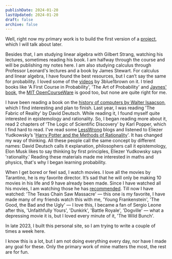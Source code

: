```yaml
---
publishDate: 2024-01-20
lastUpdated: 2024-01-20
draft: false
archive: false
---
```


Well, right now my primary work is to build the first version of a [project](http://localhost:4321/writing/20224-01-11-being-productive-as-a-developer), which I will talk about later.

Besides that, I am studying linear algebra with Gilbert Strang, watching his lectures, sometimes reading his book. I am halfway through the course and will be publishing my notes here. I am also studying calculus through Professor Leonard's lectures and a book by James Stewart. For calculus and linear algebra, I have found the best resources, but I can’t say the same for probability. I loved some of the [videos](https://youtube.com/playlist?list=PLiAulSm0XXgvCGe63mrAkda9UQ9478YQv&si=JxTC76PzFDaJgUm8) by 3blue1brown on it. I tried books like 'A First Course in Probability', 'The Art of Probability' and [Jaynes' book](http://www.med.mcgill.ca/epidemiology/hanley/bios601/GaussianModel/JaynesProbabilityTheory.pdf), the [MIT OpenCourseWare](https://youtube.com/playlist?list=PLUl4u3cNGP60hI9ATjSFgLZpbNJ7myAg6&si=0xrn0PNovpgU1xYY) is good too, but none are quite right for me.

I have been reading a book on the [history of computers by Walter Isaacson](https://www.goodreads.com/en/book/show/21856367), which I find interesting and plan to finish. Last year, I was reading 'The Fabric of Reality' by David Deutsch. While reading it, I found myself quite interested in epistemology and rationality. So, I began reading more about it, read 2 chapters of 'The Logic of Scientific Discovery' by Karl Popper, which I find hard to read. I've read some [LessWrong](lesswrong.com) blogs and listened to Eliezer Yudkowsky’s '[Harry Potter and the Methods of Rationality](https://hpmor.com/)'. It has changed my way of thinking. All these people call the same concept by different names: David Deutsch calls it explanation, philosophers call it epistemology, Elon Musk likes to say thinking by first principles, Eliezer Yudkowsky says 'rationality.' Reading these materials made me interested in maths and physics, that's why I began learning probability.

When I get bored or feel sad, I watch movies. I love all the movies by Tarantino, he is my favorite director. It’s sad that he will only be making 10 movies in his life and 9 have already been made. Since I have watched all his movies, I am watching those he has [recommended](https://letterboxd.com/stephenbush/list/quentin-tarantinos-favorite-movies-45-films/). Till now I have watched: 'The Texas Chain Saw Massacre' — this one is my favorite, I have made many of my friends watch this with me, 'Young Frankenstein', 'The Good, the Bad and the Ugly' — I love this, I became a fan of Sergio Leone after this, 'Unfaithfully Yours', 'Dunkirk', 'Battle Royale', 'Dogville' — what a depressing movie it is, but I loved every minute of it, 'The Wild Bunch'.

In late 2023, I built this personal site, so I am trying to write a couple of times a week here.

I know this is a lot, but I am not doing everything every day, nor have I made any goal for these. Only the primary work of mine matters the most, the rest are for fun.
